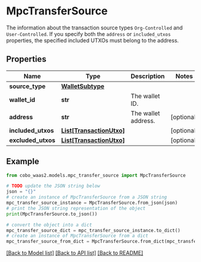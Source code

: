 # MpcTransferSource

The information about the transaction source types `Org-Controlled` and `User-Controlled`.   If you specify both the `address` or `included_utxos` properties, the specified included UTXOs must belong to the address. 

## Properties

Name | Type | Description | Notes
------------ | ------------- | ------------- | -------------
**source_type** | [**WalletSubtype**](WalletSubtype.md) |  | 
**wallet_id** | **str** | The wallet ID. | 
**address** | **str** | The wallet address. | [optional] 
**included_utxos** | [**List[TransactionUtxo]**](TransactionUtxo.md) |  | [optional] 
**excluded_utxos** | [**List[TransactionUtxo]**](TransactionUtxo.md) |  | [optional] 

## Example

```python
from cobo_waas2.models.mpc_transfer_source import MpcTransferSource

# TODO update the JSON string below
json = "{}"
# create an instance of MpcTransferSource from a JSON string
mpc_transfer_source_instance = MpcTransferSource.from_json(json)
# print the JSON string representation of the object
print(MpcTransferSource.to_json())

# convert the object into a dict
mpc_transfer_source_dict = mpc_transfer_source_instance.to_dict()
# create an instance of MpcTransferSource from a dict
mpc_transfer_source_from_dict = MpcTransferSource.from_dict(mpc_transfer_source_dict)
```
[[Back to Model list]](../README.md#documentation-for-models) [[Back to API list]](../README.md#documentation-for-api-endpoints) [[Back to README]](../README.md)


